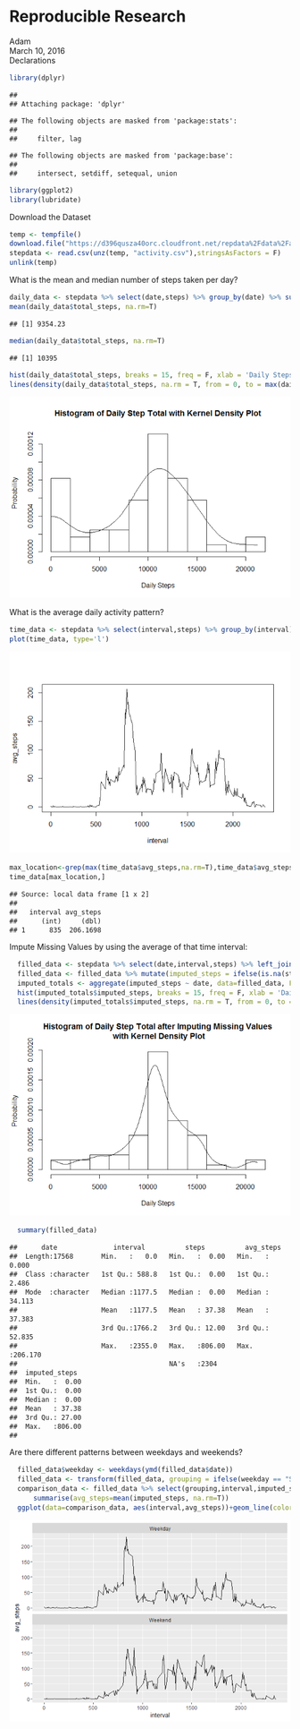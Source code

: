 # Reproducible Research
Adam  
March 10, 2016  
Declarations

```r
library(dplyr)
```

```
## 
## Attaching package: 'dplyr'
```

```
## The following objects are masked from 'package:stats':
## 
##     filter, lag
```

```
## The following objects are masked from 'package:base':
## 
##     intersect, setdiff, setequal, union
```

```r
library(ggplot2)
library(lubridate)
```
Download the Dataset

```r
temp <- tempfile()
download.file("https://d396qusza40orc.cloudfront.net/repdata%2Fdata%2Factivity.zip",temp)
stepdata <- read.csv(unz(temp, "activity.csv"),stringsAsFactors = F)
unlink(temp)
```

What is the mean and median number of steps taken per day?

```r
daily_data <- stepdata %>% select(date,steps) %>% group_by(date) %>% summarise(total_steps=sum(steps,na.rm=T))
mean(daily_data$total_steps, na.rm=T)
```

```
## [1] 9354.23
```

```r
median(daily_data$total_steps, na.rm=T)
```

```
## [1] 10395
```

```r
hist(daily_data$total_steps, breaks = 15, freq = F, xlab = 'Daily Steps', ylab = 'Probability', main = 'Histogram of Daily Step Total with Kernel Density Plot')
lines(density(daily_data$total_steps, na.rm = T, from = 0, to = max(daily_data$total_steps)))
```

![](PA1_template_files/figure-html/unnamed-chunk-3-1.png)

What is the average daily activity pattern?

```r
time_data <- stepdata %>% select(interval,steps) %>% group_by(interval) %>% summarise(avg_steps=mean(steps,na.rm=T))
plot(time_data, type='l')
```

![](PA1_template_files/figure-html/unnamed-chunk-4-1.png)

```r
max_location<-grep(max(time_data$avg_steps,na.rm=T),time_data$avg_steps)
time_data[max_location,]
```

```
## Source: local data frame [1 x 2]
## 
##   interval avg_steps
##      (int)     (dbl)
## 1      835  206.1698
```

Impute Missing Values by using the average of that time interval:

```r
  filled_data <- stepdata %>% select(date,interval,steps) %>% left_join(time_data, by="interval")
  filled_data <- filled_data %>% mutate(imputed_steps = ifelse(is.na(steps),avg_steps,steps))
  imputed_totals <- aggregate(imputed_steps ~ date, data=filled_data, FUN=sum)
  hist(imputed_totals$imputed_steps, breaks = 15, freq = F, xlab = 'Daily Steps', ylab = 'Probability', main = 'Histogram of Daily Step Total after Imputing Missing Values\n with Kernel Density Plot')
  lines(density(imputed_totals$imputed_steps, na.rm = T, from = 0, to = max(imputed_totals$imputed_steps)))
```

![](PA1_template_files/figure-html/unnamed-chunk-5-1.png)

```r
  summary(filled_data)  
```

```
##      date              interval          steps          avg_steps      
##  Length:17568       Min.   :   0.0   Min.   :  0.00   Min.   :  0.000  
##  Class :character   1st Qu.: 588.8   1st Qu.:  0.00   1st Qu.:  2.486  
##  Mode  :character   Median :1177.5   Median :  0.00   Median : 34.113  
##                     Mean   :1177.5   Mean   : 37.38   Mean   : 37.383  
##                     3rd Qu.:1766.2   3rd Qu.: 12.00   3rd Qu.: 52.835  
##                     Max.   :2355.0   Max.   :806.00   Max.   :206.170  
##                                      NA's   :2304                      
##  imputed_steps   
##  Min.   :  0.00  
##  1st Qu.:  0.00  
##  Median :  0.00  
##  Mean   : 37.38  
##  3rd Qu.: 27.00  
##  Max.   :806.00  
## 
```



Are there different patterns between weekdays and weekends?

```r
  filled_data$weekday <- weekdays(ymd(filled_data$date))
  filled_data <- transform(filled_data, grouping = ifelse(weekday == "Saturday"|weekday == "Sunday","Weekend","Weekday"))
  comparison_data <- filled_data %>% select(grouping,interval,imputed_steps) %>% group_by(grouping,interval) %>%
      summarise(avg_steps=mean(imputed_steps, na.rm=T))
  ggplot(data=comparison_data, aes(interval,avg_steps))+geom_line(color="black")+facet_wrap(~grouping,nrow=2)
```

![](PA1_template_files/figure-html/unnamed-chunk-6-1.png)
